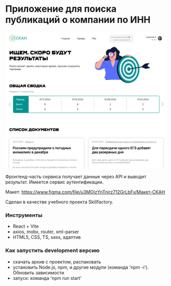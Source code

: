 # Приложение для поиска публикаций о компании по ИНН

![screen](screen.png)

Фронтенд-часть сервиса получает данные через API и выводит результат. Имеется сервис аутентификации.

Макет: https://www.figma.com/file/u3MOjzYnTnirz712GrLbFv/Макет-СКАН

Сделан в качестве учебного проекта Skillfactory.


### Инструменты

- React + Vite
- axios, mobx, router, xml-parser
- HTML5, CSS, TS, sass, адаптив


### Как запустить development версию

- скачать архив с проектом, распаковать
- установить Node.js, npm, и другие модули (команда 'npm -i'). Обновить зависимости
- запуск: команда 'npm run start'
